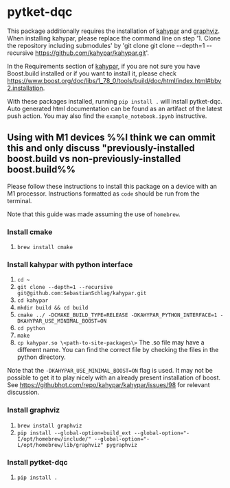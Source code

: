 # pytket-dqc

This package additionally requires the installation of
[kahypar](https://github.com/kahypar/kahypar) and 
[graphviz](https://graphviz.org/download/). When installing
kahypar, please replace the command line on step '1. Clone
the repository including submodules' by 'git clone git clone --depth=1 --recursive https://github.com/kahypar/kahypar.git'.

In the Requirements section of [kahypar](https://github.com/kahypar/kahypar), if you are not sure you have Boost.build installed or if you want to install it, please check https://www.boost.org/doc/libs/1_78_0/tools/build/doc/html/index.html#bbv2.installation.

With these packages installed,
running `pip install .` will install pytket-dqc. Auto generated html 
documentation can be found as an artifact of the latest push action. 
You may also find the `example_notebook.ipynb` instructive.

## Using with M1 devices %%I think we can ommit this and only discuss "previously-installed boost.build vs non-previously-installed boost.build%%

Please follow these instructions to install this package on a device with an M1 processor.
Instructions formatted as `code` should be run from the terminal.

Note that this guide was made assuming the use of `homebrew`.

### Install cmake

1. `brew install cmake`

### Install kahypar with python interface

1. `cd ~`
2. `git clone --depth=1 --recursive git@github.com:SebastianSchlag/kahypar.git`
3. `cd kahypar`
4. `mkdir build && cd build`
5. `cmake ../ -DCMAKE_BUILD_TYPE=RELEASE -DKAHYPAR_PYTHON_INTERFACE=1 -DKAHYPAR_USE_MINIMAL_BOOST=ON`
6. `cd python`
7. `make`
8. `cp kahypar.so \<path-to-site-packages\>`
  The .so file may have a different name. You can find the correct file by checking the files in the python directory.

Note that the `-DKAHYPAR_USE_MINIMAL_BOOST=ON` flag is used. It may not be possible to get it to play nicely with an already present installation of boost. See <https://githubhot.com/repo/kahypar/kahypar/issues/98> for relevant discussion.

### Install graphviz

1. `brew install graphviz`
2. `pip install --global-option=build_ext --global-option="-I/opt/homebrew/include/" --global-option="-L/opt/homebrew/lib/graphviz" pygraphviz`

### Install pytket-dqc

1. `pip install .`
